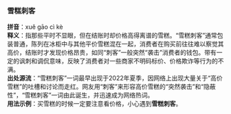 <!-- 作者 Gemini 2.0 Flash Thinking Experimental 2025/02/22 -->  
### 雪糕刺客  
**拼音**：xuě gāo cì kè    
**释义**：指那些平时不显眼，但在结账时却价格高得离谱的雪糕。“雪糕刺客”通常包装普通，陈列在冰柜中与其他平价雪糕混在一起，消费者在购买前往往难以察觉其高价，结账时才发现价格昂贵，如同“刺客”一般突然“袭击”消费者的钱包。带有一定的讽刺和调侃意味，反映了消费者对一些商家不明码标价、价格欺诈等行为的不满。    
**出处源流**：“雪糕刺客”一词最早出现于2022年夏季，因网络上出现大量关于“高价雪糕”的吐槽和讨论而走红。网友用“刺客”来形容高价雪糕的“突然袭击”和“隐蔽性”，“雪糕刺客”一词由此诞生，并迅速成为网络热词。    
**用法示例**：买雪糕的时候一定要注意看价格，小心遇到**雪糕刺客**。  
